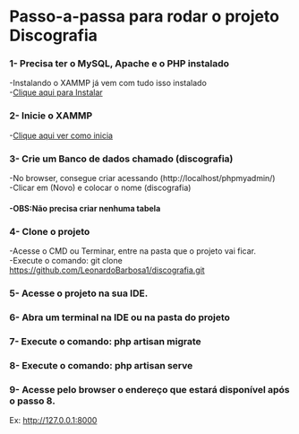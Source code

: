 # Passo-a-passa para rodar o projeto Discografia


### 1- Precisa ter o MySQL, Apache e o PHP instalado <br>
-Instalando o XAMMP já vem com tudo isso instalado<br>
-<a href="https://packagist.org/packages/laravel/framework">Clique aqui para Instalar</a><br>


### 2- Inicie o XAMMP<br>
-<a href="https://packagist.org/packages/laravel/framework">Clique aqui ver como inicia</a><br>

### 3- Crie um Banco de dados chamado (discografia)<br>
-No browser, consegue criar acessando (http://localhost/phpmyadmin/)<br>
-Clicar em (Novo) e colocar o nome (discografia)<br>
#### -OBS:Não precisa criar nenhuma tabela

### 4- Clone o projeto <br>
-Acesse o CMD ou Terminar, entre na pasta que o projeto vai ficar. <br>
-Execute o comando: git clone https://github.com/LeonardoBarbosa1/discografia.git

### 5- Acesse o projeto na sua IDE.

### 6- Abra um terminal na IDE ou na pasta do projeto

### 7- Execute o comando: php artisan migrate

### 8- Execute o comando: php artisan serve

### 9- Acesse pelo browser o endereço que estará disponível após o passo 8.
Ex: http://127.0.0.1:8000

